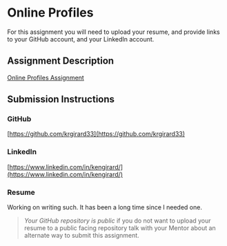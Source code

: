 # Online Profiles
For this assignment you will need to upload your resume, and provide links to your GitHub account, and your LinkedIn account.

## Assignment Description
[Online Profiles Assignment](https://education.launchcode.org/liftoff/assignments/online-profiles/)

## Submission Instructions

### GitHub
[https://github.com/krgirard33](https://github.com/krgirard33)

### LinkedIn
[https://www.linkedin.com/in/kengirard/](https://www.linkedin.com/in/kengirard/)

### Resume
Working on writing such. It has been a long time since I needed one.

> *Your GitHub repository is public* if you do not want to upload your resume to a public facing repository talk with your Mentor about an alternate way to submit this assignment.